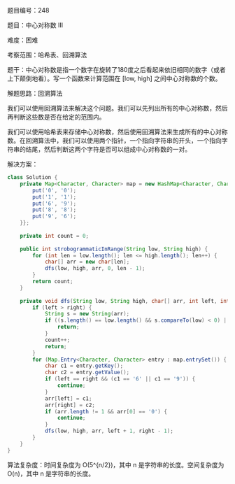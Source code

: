 题目编号：248

题目：中心对称数 III

难度：困难

考察范围：哈希表、回溯算法

题干：中心对称数是指一个数字在旋转了180度之后看起来依旧相同的数字（或者上下颠倒地看）。写一个函数来计算范围在 [low, high] 之间中心对称数的个数。

解题思路：回溯算法

我们可以使用回溯算法来解决这个问题。我们可以先列出所有的中心对称数，然后再判断这些数是否在给定的范围内。

我们可以使用哈希表来存储中心对称数，然后使用回溯算法来生成所有的中心对称数。在回溯算法中，我们可以使用两个指针，一个指向字符串的开头，一个指向字符串的结尾，然后判断这两个字符是否可以组成中心对称数的一对。

解决方案：

```java
class Solution {
    private Map<Character, Character> map = new HashMap<Character, Character>() {{
        put('0', '0');
        put('1', '1');
        put('6', '9');
        put('8', '8');
        put('9', '6');
    }};
    
    private int count = 0;
    
    public int strobogrammaticInRange(String low, String high) {
        for (int len = low.length(); len <= high.length(); len++) {
            char[] arr = new char[len];
            dfs(low, high, arr, 0, len - 1);
        }
        return count;
    }
    
    private void dfs(String low, String high, char[] arr, int left, int right) {
        if (left > right) {
            String s = new String(arr);
            if ((s.length() == low.length() && s.compareTo(low) < 0) || (s.length() == high.length() && s.compareTo(high) > 0)) {
                return;
            }
            count++;
            return;
        }
        for (Map.Entry<Character, Character> entry : map.entrySet()) {
            char c1 = entry.getKey();
            char c2 = entry.getValue();
            if (left == right && (c1 == '6' || c1 == '9')) {
                continue;
            }
            arr[left] = c1;
            arr[right] = c2;
            if (arr.length != 1 && arr[0] == '0') {
                continue;
            }
            dfs(low, high, arr, left + 1, right - 1);
        }
    }
}
```

算法复杂度：时间复杂度为 O(5^{n/2})，其中 n 是字符串的长度。空间复杂度为 O(n)，其中 n 是字符串的长度。